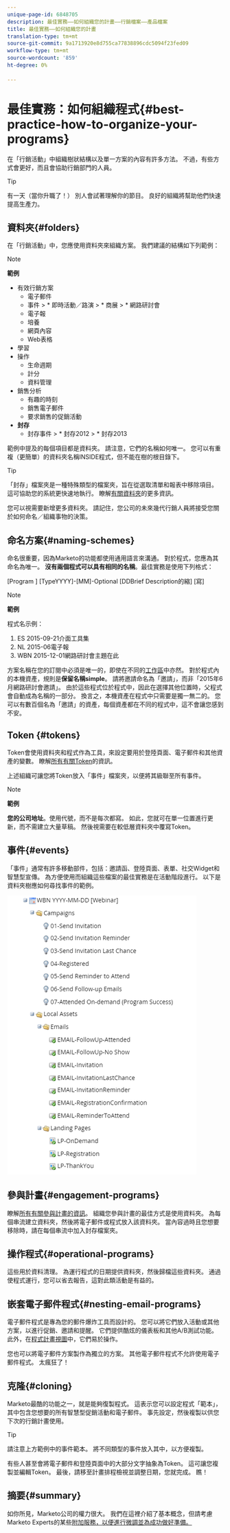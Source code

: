 ```yaml
---
unique-page-id: 6848705
description: 最佳實務——如何組織您的計畫——行銷檔案——產品檔案
title: 最佳實務——如何組織您的計畫
translation-type: tm+mt
source-git-commit: 9a1713920e8d755ca77838896cdc5094f23fed09
workflow-type: tm+mt
source-wordcount: '859'
ht-degree: 0%

---
```



# 最佳實務：如何組織程式{#best-practice-how-to-organize-your-programs}

在「行銷活動」中組織樹狀結構以及單一方案的內容有許多方法。 不過，有些方式會更好，而且會協助行銷部門的人員。

>[!TIP]
>
>有一天（當你升職了！） 別人會試著理解你的節目。 良好的組織將幫助他們快速提高生產力。

## 資料夾{#folders}

在「行銷活動」中，您應使用資料夾來組織方案。 我們建議的結構如下列範例：

>[!NOTE]
>
>**範例**
>
>* 有效行銷方案
   >   * 電子郵件
   >   * 事件
      >      * 即時活動／路演
      >      * 商展
      >      * 網路研討會
   >   * 電子報
   >   * 培養
   >   * 網頁內容
   >   * Web表格
>* 學習
>* 操作
   >   * 生命週期
   >   * 計分
   >   * 資料管理
>* 銷售分析
   >   * 有趣的時刻
   >   * 銷售電子郵件
   >   * 要求銷售的促銷活動
>* **封存**
   >   * 封存事件
      >      * 封存2012
      >      * 封存2013


範例中提及的每個項目都是資料夾。 請注意，它們的名稱如何唯一。 您可以有重複（更簡單）的資料夾名稱INSIDE程式，但不能在樹的根目錄下。

>[!TIP]
>
>「封存」檔案夾是一種特殊類型的檔案夾，旨在從選取清單和報表中移除項目。 這可協助您的系統更快速地執行。 瞭解[有關資料夾](../../../../product-docs/core-marketo-concepts/miscellaneous/understanding-folders.md)的更多資訊。

您可以視需要新增更多資料夾。 請記住，您公司的未來幾代行銷人員將接受您關於如何命名／組織事物的決策。

## 命名方案{#naming-schemes}

命名很重要，因為Marketo的功能都使用通用語言來溝通。 對於程式，您應為其命名為唯一。 **沒有兩個程式可以具有相同的名稱**。最佳實務是使用下列格式：

[Program ] [TypeYYYY]-[MM]-Optional [DDBrief Description的縮] [寫]

>[!NOTE]
>
>**範例**
>
>程式名示例：
>
>1. ES 2015-09-21介面工具集
>1. NL 2015-06電子報
>1. WBN 2015-12-01網路研討會主題在此

>



方案名稱在您的訂閱中必須是唯一的，即使在不同的[工作區](../../../../product-docs/administration/workspaces-and-person-partitions/understanding-workspaces-and-person-partitions.md)中亦然。  對於程式內的本機資產，規則是&#x200B;**保留名稱simple**。 請將邀請命名為「邀請」，而非「2015年6月網路研討會邀請」。 由於這些程式位於程式中，因此在選擇其他位置時，父程式會自動成為名稱的一部分。 換言之，本機資產在程式中只需要是獨一無二的。 您可以有數百個名為「邀請」的資產，每個資產都在不同的程式中，這不會讓您感到不安。

## Token {#tokens}

Token會使用資料夾和程式作為工具，來設定要用於登陸頁面、電子郵件和其他資產的變數。 瞭解[所有有關Token](http://docs.marketo.com/display/docs/tokens)的資訊。

上述組織可讓您將Token放入「事件」檔案夾，以便將其級聯至所有事件。

>[!NOTE]
>
>**範例**
>
>**您的公司地址**。使用代號，而不是每次都寫。 如此，您就可在單一位置進行更新，而不需建立大量草稿。 然後視需要在較低層資料夾中覆寫Token。

## 事件{#events}

「事件」通常有許多移動部件，包括：邀請函、登陸頁面、表單、社交Widget和智慧型宣傳。 為方便使用而組織這些檔案的最佳實務是在活動階段進行。 以下是資料夾樹應如何尋找事件的範例。

![](assets/capture.png)

## 參與計畫{#engagement-programs}

瞭解[所有有關參與計畫的資訊](../../../../product-docs/email-marketing/drip-nurturing/creating-an-engagement-program/understanding-engagement-programs.md)。 組織您參與計畫的最佳方式是使用資料夾。 為每個串流建立資料夾，然後將電子郵件或程式放入該資料夾。 當內容過時且您想要移除時，請在每個串流中加入封存檔案夾。

## 操作程式{#operational-programs}

這些用於資料清理。 為運行程式的日期提供資料夾，然後歸檔這些資料夾。 通過使程式運行，您可以省去報告，這對此類活動是有益的。

## 嵌套電子郵件程式{#nesting-email-programs}

電子郵件程式是專為您的郵件爆炸工具而設計的。 您可以將它們放入活動或其他方案，以進行促銷、邀請和提醒。 它們提供酷炫的儀表板和其他A/B測試功能。 此外，在[程式計畫視圖](http://docs.marketo.com/display/docs/program+schedule+view)中，它們易於操作。

您也可以將電子郵件方案製作為獨立的方案。 其他電子郵件程式不允許使用電子郵件程式。 太瘋狂了！

## 克隆{#cloning}

Marketo最酷的功能之一，就是能夠復製程式。 這表示您可以設定程式「範本」，其中包含您想要的所有智慧型促銷活動和電子郵件。 事先設定，然後複製以供您下次的行銷計畫使用。

>[!TIP]
>
>請注意上方範例中的事件範本。 將不同類型的事件放入其中，以方便複製。

有些人甚至會將電子郵件和登陸頁面中的大部分文字抽象為Token。 這可讓您複製並編輯Token。 最後，請移至計畫排程檢視並調整日期，您就完成。 瞧！

## 摘要{#summary}

如你所見，Marketo公司的權力很大。 我們在這裡介紹了基本概念，但請考慮Marketo Experts的某些[附加服務，以便進行微調並為成功做好準備。](http://www.marketo.com/services/)

